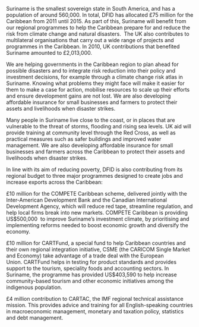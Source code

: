 Suriname is the smallest sovereign state in South America, and has a population of around 560,000.  In total, DFID has allocated £75 million for the Caribbean from 2011 until 2015. As part of this, Suriname will benefit from our regional programmes to help the Caribbean prepare for and reduce the risk from climate change and natural disasters.   The UK also contributes to multilateral organisations that carry out a wide range of projects and programmes in the Caribbean. In 2010, UK contributions that benefited Suriname amounted to £2,013,000.

We are helping governments in the Caribbean region to plan ahead for possible disasters and to integrate risk reduction into their policy and investment decisions, for example through a climate change risk atlas in Suriname. Knowing what problems they might face will make it easier for them to make a case for action, mobilise resources to scale up their efforts and ensure development gains are not lost. We are also developing affordable insurance for small businesses and farmers to protect their assets and livelihoods when disaster strikes.

Many people in Suriname live close to the coast, or in places that are vulnerable to the threat of storms, flooding and rising sea levels. UK aid will provide training at community level through the Red Cross, as well as practical measures such as safer buildings and improved water management. We are also developing affordable insurance for small businesses and farmers across the Caribbean to protect their assets and livelihoods when disaster strikes.

In line with its aim of reducing poverty, DFID is also contributing from its regional budget to three major programmes designed to create jobs and increase exports across the Caribbean:

£10 million for the COMPETE Caribbean scheme, delivered jointly with the Inter-American Development Bank and the Canadian International Development Agency, which will reduce red tape, streamline regulation, and help local firms break into new markets. COMPETE Caribbean is providing US$500,000  to improve Suriname’s investment climate, by prioritising and implementing reforms needed to boost economic growth and diversify the economy.

£10 million for CARTFund, a special fund to help Caribbean countries and their own regional integration initiative, CSME (the CARICOM Single Market and Economy) take advantage of a trade deal with the European Union. CARTFund helps in testing for product standards and provides support to the tourism, speciality foods and accounting sectors. In Suriname, the programme has provided US$403,590 to help increase community-based tourism and other economic initiatives among the indigenous population. 

£4 million contribution to CARTAC, the IMF regional technical assistance mission. This provides advice and training for all English-speaking countries in macroeconomic management, monetary and taxation policy, statistics and debt management.